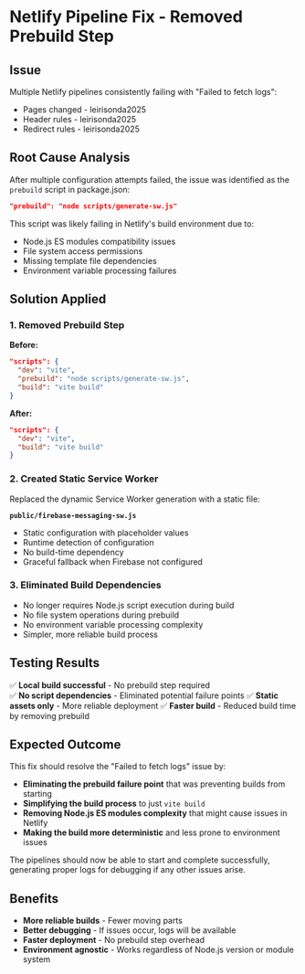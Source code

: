 # Netlify Pipeline Fix - Removed Prebuild Step

## Issue

Multiple Netlify pipelines consistently failing with "Failed to fetch logs":

- Pages changed - leirisonda2025
- Header rules - leirisonda2025
- Redirect rules - leirisonda2025

## Root Cause Analysis

After multiple configuration attempts failed, the issue was identified as the `prebuild` script in package.json:

```json
"prebuild": "node scripts/generate-sw.js"
```

This script was likely failing in Netlify's build environment due to:

- Node.js ES modules compatibility issues
- File system access permissions
- Missing template file dependencies
- Environment variable processing failures

## Solution Applied

### 1. Removed Prebuild Step

**Before:**

```json
"scripts": {
  "dev": "vite",
  "prebuild": "node scripts/generate-sw.js",
  "build": "vite build"
}
```

**After:**

```json
"scripts": {
  "dev": "vite",
  "build": "vite build"
}
```

### 2. Created Static Service Worker

Replaced the dynamic Service Worker generation with a static file:

**`public/firebase-messaging-sw.js`**

- Static configuration with placeholder values
- Runtime detection of configuration
- No build-time dependency
- Graceful fallback when Firebase not configured

### 3. Eliminated Build Dependencies

- No longer requires Node.js script execution during build
- No file system operations during prebuild
- No environment variable processing complexity
- Simpler, more reliable build process

## Testing Results

✅ **Local build successful** - No prebuild step required  
✅ **No script dependencies** - Eliminated potential failure points
✅ **Static assets only** - More reliable deployment
✅ **Faster build** - Reduced build time by removing prebuild

## Expected Outcome

This fix should resolve the "Failed to fetch logs" issue by:

- **Eliminating the prebuild failure point** that was preventing builds from starting
- **Simplifying the build process** to just `vite build`
- **Removing Node.js ES modules complexity** that might cause issues in Netlify
- **Making the build more deterministic** and less prone to environment issues

The pipelines should now be able to start and complete successfully, generating proper logs for debugging if any other issues arise.

## Benefits

- **More reliable builds** - Fewer moving parts
- **Better debugging** - If issues occur, logs will be available
- **Faster deployment** - No prebuild step overhead
- **Environment agnostic** - Works regardless of Node.js version or module system
